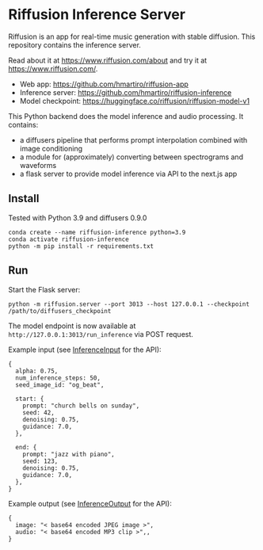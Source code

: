 # Riffusion Inference Server

Riffusion is an app for real-time music generation with stable diffusion. This repository contains the inference server.

Read about it at https://www.riffusion.com/about and try it at https://www.riffusion.com/.

* Web app: https://github.com/hmartiro/riffusion-app
* Inference server: https://github.com/hmartiro/riffusion-inference
* Model checkpoint: https://huggingface.co/riffusion/riffusion-model-v1

This Python backend does the model inference and audio processing. It contains:

 * a diffusers pipeline that performs prompt interpolation combined with image conditioning
 * a module for (approximately) converting between spectrograms and waveforms
 * a flask server to provide model inference via API to the next.js app


## Install
Tested with Python 3.9 and diffusers 0.9.0

```
conda create --name riffusion-inference python=3.9
conda activate riffusion-inference
python -m pip install -r requirements.txt
```

## Run
Start the Flask server:
```
python -m riffusion.server --port 3013 --host 127.0.0.1 --checkpoint /path/to/diffusers_checkpoint
```

The model endpoint is now available at `http://127.0.0.1:3013/run_inference` via POST request.

Example input (see [InferenceInput](https://github.com/hmartiro/riffusion-inference/blob/main/riffusion/datatypes.py#L28) for the API):
```
{
  alpha: 0.75,
  num_inference_steps: 50,
  seed_image_id: "og_beat",

  start: {
    prompt: "church bells on sunday",
    seed: 42,
    denoising: 0.75,
    guidance: 7.0,
  },

  end: {
    prompt: "jazz with piano",
    seed: 123,
    denoising: 0.75,
    guidance: 7.0,
  },
}
```

Example output (see [InferenceOutput](https://github.com/hmartiro/riffusion-inference/blob/main/riffusion/datatypes.py#L54) for the API):
```
{
  image: "< base64 encoded JPEG image >",
  audio: "< base64 encoded MP3 clip >",,
}
```
